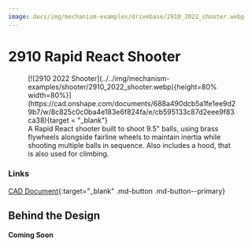 ```yaml
---
image: docs/img/mechanism-examples/drivebase/2910_2022_shooter.webp
---
```


# 2910 Rapid React Shooter

<figure markdown="span">
[![2910 2022 Shooter](../../img/mechanism-examples/shooter/2910_2022_shooter.webp){height=80% width=80%}](https://cad.onshape.com/documents/688a490dcb5a1fe1ee9d29b7/w/8c825c0c0ba4e183e6f824fa/e/cb595133c87d2eee9f83ca38){target = "_blank"}
<figcaption>A Rapid React shooter built to shoot 9.5" balls, using brass flywheels alongside fairline wheels to maintain inertia while shooting multiple balls in sequence. Also includes a hood, that is also used for climbing. </figcaption>
</figure>

### Links

[CAD Document](https://cad.onshape.com/documents/688a490dcb5a1fe1ee9d29b7/w/8c825c0c0ba4e183e6f824fa/e/cb595133c87d2eee9f83ca38 "CAD Document Link"){:target="_blank" .md-button .md-button--primary}

## Behind the Design
**Coming Soon**
